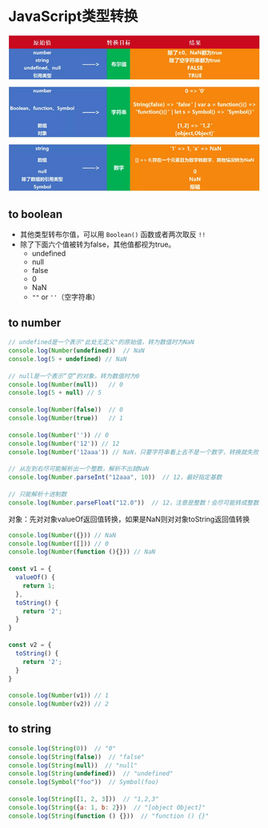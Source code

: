 # JavaScript类型转换

![](./assets/164993edd0d44021bde16c69089eb22c.webp)

## to boolean

* 其他类型转布尔值，可以用 `Boolean()` 函数或者两次取反 `!!`
* 除了下面六个值被转为false，其他值都视为true。
	* undefined
	* null
	* false
	* 0
	* NaN
	* `""` or `''`（空字符串）
## to number

```js
// undefined是一个表示"此处无定义"的原始值，转为数值时为NaN
console.log(Number(undefined))  // NaN
console.log(5 + undefined) // NaN

// null是一个表示“空”的对象，转为数值时为0
console.log(Number(null))   // 0
console.log(5 + null) // 5

console.log(Number(false))  // 0
console.log(Number(true))   // 1

console.log(Number('')) // 0
console.log(Number('12')) // 12
console.log(Number('12aaa')) // NaN，只要字符串看上去不是一个数字，转换就失败！

// 从左到右尽可能解析出一个整数，解析不出就NaN
console.log(Number.parseInt("12aaa", 10))  // 12，最好指定基数

// 只能解析十进制数
console.log(Number.parseFloat("12.0"))  // 12，注意是整数！会尽可能转成整数
```

对象：先对对象valueOf返回值转换，如果是NaN则对对象toString返回值转换

```js
console.log(Number({})) // NaN
console.log(Number([])) // 0
console.log(Number(function (){})) // NaN

const v1 = {
  valueOf() {
    return 1;
  },
  toString() {
    return '2';
  }
}

const v2 = {
  toString() {
    return '2';
  }
}

console.log(Number(v1)) // 1
console.log(Number(v2)) // 2
```



## to string

```js
console.log(String(0))  // "0"
console.log(String(false))  // "false"
console.log(String(null))  // "null"
console.log(String(undefined))  // "undefined"
console.log(Symbol("foo"))  // Symbol(foo)

console.log(String([1, 2, 3]))  // "1,2,3"
console.log(String({a: 1, b: 2}))  // "[object Object]"
console.log(String(function () {}))  // "function () {}"
```